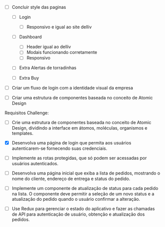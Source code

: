 
- [ ] Concluir style das paginas
  - [ ] Login
    - [ ] Responsivo e igual ao site delliv
  - [ ] Dashboard
    - [ ] Header igual ao delliv
    - [ ] Modais funcionando corretamente
    - [ ] Responsivo
  - [ ] Extra Alertas de torradinhas
  - [ ] Extra Buy



- [ ] Criar um fluxo de login com a identidade visual da empresa
- [ ] Criar uma estrutura de componentes baseada no conceito de Atomic Design




Requisitos Challenge:

- [ ] Crie uma estrutura de componentes baseada no conceito de Atomic Design, dividindo a interface em átomos, moléculas, organismos e templates.

- [x] Desenvolva uma página de login que permita aos usuários autenticarem-se fornecendo suas credenciais.

- [ ] Implemente as rotas protegidas, que só podem ser acessadas por usuários autenticados.

- [ ] Desenvolva uma página inicial que exiba a lista de pedidos, mostrando o nome do cliente, endereço de entrega e status do pedido.

- [ ] Implemente um componente de atualização de status para cada pedido na lista. O componente deve permitir a seleção de um novo status e a atualização do pedido quando o usuário confirmar a alteração.

- [ ] Use Redux para gerenciar o estado do aplicativo e fazer as chamadas de API para autenticação de usuário, obtenção e atualização dos pedidos.